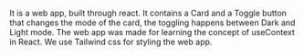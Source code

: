It is a web app, built through react. It contains a Card and a Toggle button that changes the mode of the card, the toggling happens between Dark and Light mode.
The web app was made for learning the concept of useContext in React.
We use Tailwind css for styling the web app.
